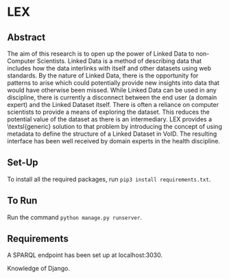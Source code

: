 # LEX

## Abstract
The aim of this research is to open up the power of Linked Data to non-Computer Scientists. Linked Data is a method of describing data that includes how the data interlinks with itself and other datasets using web standards. By the nature of Linked Data, there is the opportunity for patterns to arise which could potentially provide new insights into data that would have otherwise been missed. While Linked Data can be used in any discipline, there is currently a disconnect between the end user (a domain expert) and the Linked Dataset itself. There is often a reliance on computer scientists to provide a means of exploring the dataset. This reduces the potential value of the dataset as there is an intermediary. LEX provides a \textsl{generic} solution to that problem by introducing the concept of using metadata to define the structure of a Linked Dataset in VoID. The resulting interface has been well received by domain experts in the health discipline.

## Set-Up
To install all the required packages, run `pip3 install requirements.txt`. 

## To Run
Run the command `python manage.py runserver`. 

## Requirements
A SPARQL endpoint has been set up at localhost:3030.

Knowledge of Django.
